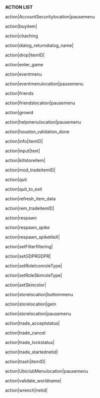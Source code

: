 **ACTION LIST**

action|AccountSecuritylocation|pausemenu

action|buyitem|

action|chaching

action|dialog_returndialog_name|

action|drop|itemID|

action|enter_game

action|eventmenu

action|eventmenulocation|pausemenu

action|friends

action|friendslocation|pausemenu

action|growid

action|helpmenulocation|pausemenu

action|houston_validation_done

action|info|itemID|

action|input|text|

action|killstoreitem|

action|mod_tradeitemID|

action|quit

action|quit_to_exit

action|refresh_item_data

action|rem_tradeitemID|

action|respawn

action|respawn_spike

action|respawn_spiketileX|

action|setFilterfiltering|

action|setGDPRGDPR|

action|setRoleIconroleType|

action|setRoleSkinroleType|

action|setSkincolor|

action|storelocation|bottommenu

action|storelocation|gem

action|storelocation|pausemenu

action|trade_acceptstatus|

action|trade_cancel

action|trade_lockstatus|

action|trade_startednetid|

action|trash|itemID|

action|UbiclubMenulocation|pausemenu

action|validate_worldname|

action|wrench|netid|
